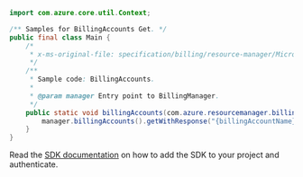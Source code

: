 ```java
import com.azure.core.util.Context;

/** Samples for BillingAccounts Get. */
public final class Main {
    /*
     * x-ms-original-file: specification/billing/resource-manager/Microsoft.Billing/stable/2020-05-01/examples/BillingAccount.json
     */
    /**
     * Sample code: BillingAccounts.
     *
     * @param manager Entry point to BillingManager.
     */
    public static void billingAccounts(com.azure.resourcemanager.billing.BillingManager manager) {
        manager.billingAccounts().getWithResponse("{billingAccountName}", null, Context.NONE);
    }
}
```

Read the [SDK documentation](https://github.com/Azure/azure-sdk-for-java/blob/azure-resourcemanager-billing_1.0.0-beta.2/sdk/billing/azure-resourcemanager-billing/README.md) on how to add the SDK to your project and authenticate.
